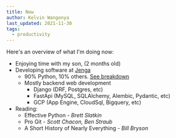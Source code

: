 ```yaml
---
title: Now
author: Kelvin Wangonya
last_updated: 2021-11-30
tags:
  - productivity
---
```


Here's an overview of what I'm doing now:

- Enjoying time with my son, (2 months old)
- Developing software at [Jenga](https://www.jenga-agency.com/)
  - 90% Python, 10% others. [See breakdown](https://gist.github.com/wangonya/95d21be1d601b7218f25e16d21aaabd2)
  - Mostly backend web development
    - Django (DRF, Postgres, etc)
    - FastApi (MySQL, SQLAlchemy, Alembic, Pydantic, etc)
    - GCP (App Engine, CloudSql, Bigquery, etc)
- Reading:
  - Effective Python - _Brett Slatkin_
  - Pro Git - _Scott Chacon, Ben Straub_
  - A Short History of Nearly Everything - _Bill Bryson_
